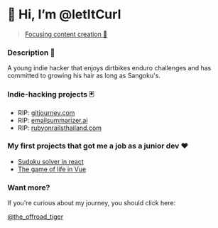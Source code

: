 # 👋 Hi, I’m @letItCurl
> [Focusing content creation 🤹](https://linktr.ee/the_offroad_tiger)

### Description 🤭
A young indie hacker that enjoys dirtbikes enduro challenges and has committed to growing his hair as long as Sangoku's.

### Indie-hacking projects 🃏
- RIP: [gitjourney.com](https://gitjourney.com/)
- RIP: [emailsummarizer.ai](https://emailsummarizer.ai)
- RIP: [rubyonrailsthailand.com](https://rubyonrailsthailand.com)

### My first projects that got me a job as a junior dev ❤️
- [Sudoku solver in react](https://sudoku-binchmarking.firebaseapp.com/)
- [The game of life in Vue](https://gameoflife-ts.web.app/)

### Want more?
If you're curious about my journey, you should click here:

[@the_offroad_tiger](https://linktr.ee/the_offroad_tiger)

<!---
letItCurl/letItCurl is a ✨ special ✨ repository because its `README.md` (this file) appears on your GitHub profile.
You can click the Preview link to take a look at your changes.
--->
